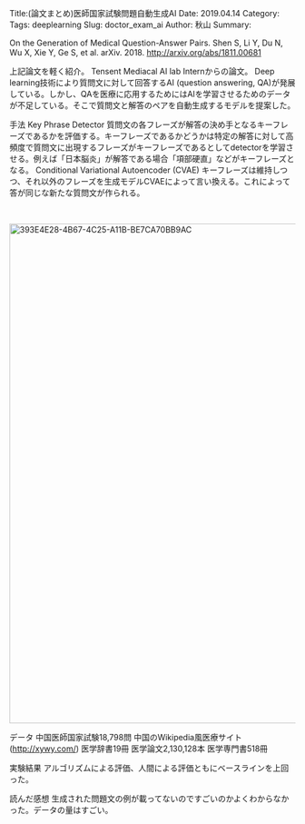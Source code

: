 Title:(論文まとめ)医師国家試験問題自動生成AI
Date: 2019.04.14
Category:
Tags: deeplearning
Slug: doctor_exam_ai
Author: 秋山
Summary:

On the Generation of Medical Question-Answer Pairs.
Shen S, Li Y, Du N, Wu X, Xie Y, Ge S, et al. arXiv. 2018.
http://arxiv.org/abs/1811.00681

上記論文を軽く紹介。
Tensent Mediacal AI lab Internからの論文。
Deep learning技術により質問文に対して回答するAI (question answering, QA)が発展している。しかし、QAを医療に応用するためにはAIを学習させるためのデータが不足している。そこで質問文と解答のペアを自動生成するモデルを提案した。

手法
Key Phrase Detector
質問文の各フレーズが解答の決め手となるキーフレーズであるかを評価する。キーフレーズであるかどうかは特定の解答に対して高頻度で質問文に出現するフレーズがキーフレーズであるとしてdetectorを学習させる。例えば「日本脳炎」が解答である場合「項部硬直」などがキーフレーズとなる。
Conditional Variational Autoencoder (CVAE)
キーフレーズは維持しつつ、それ以外のフレーズを生成モデルCVAEによって言い換える。これによって答が同じな新たな質問文が作られる。

&nbsp;

<img class="alignnone size-full wp-image-427" src="https://pythonoum.files.wordpress.com/2018/12/393E4E28-4B67-4C25-A11B-BE7CA70BB9AC.png" alt="393E4E28-4B67-4C25-A11B-BE7CA70BB9AC" width="2055" height="880" />

データ
中国医師国家試験18,798問
中国のWikipedia風医療サイト (http://xywy.com/)
医学辞書19冊
医学論文2,130,128本
医学専門書518冊

実験結果
アルゴリズムによる評価、人間による評価ともにベースラインを上回った。

読んだ感想
生成された問題文の例が載ってないのですごいのかよくわからなかった。データの量はすごい。
